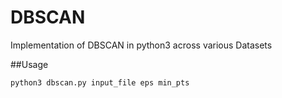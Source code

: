 # DBSCAN
Implementation of DBSCAN in python3 across various Datasets

##Usage
```
python3 dbscan.py input_file eps min_pts
```
